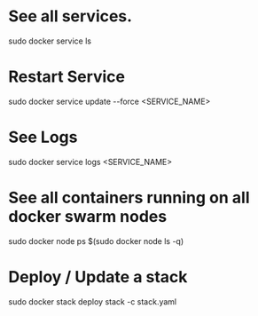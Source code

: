 # See all services.

sudo docker service ls

# Restart Service

sudo docker service update --force <SERVICE_NAME>

# See Logs

sudo docker service logs <SERVICE_NAME>

# See all containers running on all docker swarm nodes

sudo docker node ps \$(sudo docker node ls -q)

# Deploy / Update a stack

sudo docker stack deploy stack -c stack.yaml

